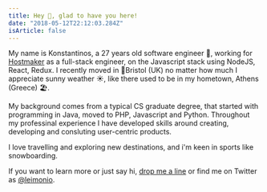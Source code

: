 ```yaml
---
title: Hey 👋, glad to have you here!
date: "2018-05-12T22:12:03.284Z"
isArticle: false
---
```


My name is Konstantinos, a 27 years old software engineer 🤖, working for <a href="https://hostmaker.com/" target="_blank">Hostmaker</a> as a full-stack engineer, on the Javascript stack using NodeJS, React, Redux.
I recently moved in 📍Bristol (UK) no matter how much I appreciate sunny weather ☀️, like there used to be in my hometown, Athens (Greece) 🏖.

My background comes from a typical CS graduate degree, that started with programming in Java, moved to PHP, Javascript and Python.
Throughout my professinal experience I have developed skills around creating, developing and consluting user-centric products.

I love travelling and exploring new destinations, and i'm keen in sports like snowboarding.

If you want to learn more or just say hi, <a href="mailto:hey@leimon.io?subject=%F0%9F%91%8B%20My%20name%20is%20__">drop me a line</a> or find me on Twitter as <a href="https://twitter.com/leimonio" target="_blank">@leimonio</a>.

